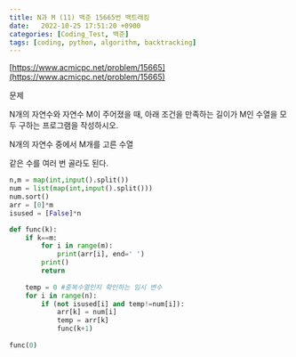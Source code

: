 ```yaml
---
title: N과 M (11) 백준 15665번 백트래킹
date:   2022-10-25 17:51:20 +0900
categories: [Coding_Test, 백준]
tags: [coding, python, algorithm, backtracking]
---
```


[https://www.acmicpc.net/problem/15665](https://www.acmicpc.net/problem/15665)

문제

N개의 자연수와 자연수 M이 주어졌을 때, 아래 조건을 만족하는 길이가 M인 수열을 모두 구하는 프로그램을 작성하시오.

N개의 자연수 중에서 M개를 고른 수열

같은 수를 여러 번 골라도 된다.

```py
n,m = map(int,input().split())
num = list(map(int,input().split()))
num.sort()
arr = [0]*m
isused = [False]*n

def func(k):
    if k==m:
        for i in range(m):
            print(arr[i], end=' ')
        print()
        return
    
    temp = 0 #중복수열인지 확인하는 임시 변수
    for i in range(n):
        if (not isused[i] and temp!=num[i]):
            arr[k] = num[i]
            temp = arr[k]
            func(k+1)
            
func(0)
```